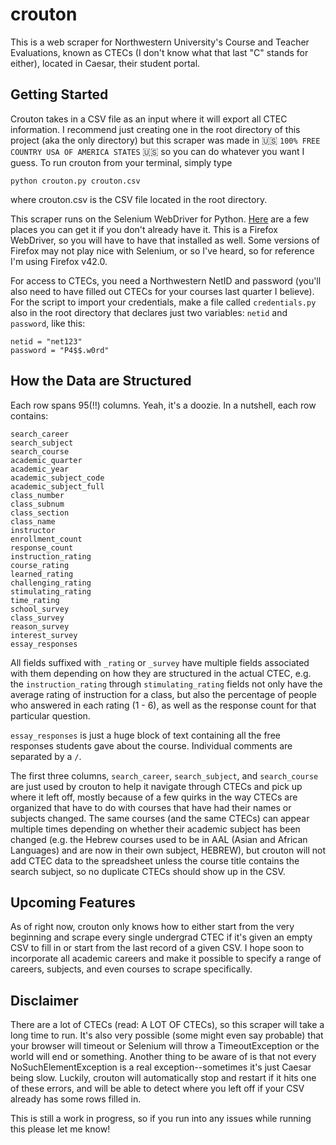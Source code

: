 # crouton
This is a web scraper for Northwestern University's Course and Teacher Evaluations, known as CTECs (I don't know what that last "C" stands for either), located in Caesar, their student portal.

## Getting Started
Crouton takes in a CSV file as an input where it will export all CTEC information. I recommend just creating one in the root directory of this project (aka the only directory) but this scraper was made in 🇺🇸 `100% FREE COUNTRY USA OF AMERICA STATES` 🇺🇸 so you can do whatever you want I guess. To run crouton from your terminal, simply type

```
python crouton.py crouton.csv
```

where crouton.csv is the CSV file located in the root directory.

This scraper runs on the Selenium WebDriver for Python. [Here](http://selenium-python.readthedocs.org/installation.html) are a few places you can get it if you don't already have it. This is a Firefox WebDriver, so you will have to have that installed as well. Some versions of Firefox may not play nice with Selenium, or so I've heard, so for reference I'm using Firefox v42.0.

For access to CTECs, you need a Northwestern NetID and password (you'll also need to have filled out CTECs for your courses last quarter I believe). For the script to import your credentials, make a file called `credentials.py` also in the root directory that declares just two variables: `netid` and `password`, like this:

```
netid = "net123"
password = "P4$$.w0rd"
```

## How the Data are Structured
Each row spans 95(!!) columns. Yeah, it's a doozie. In a nutshell, each row contains:

```
search_career
search_subject
search_course
academic_quarter
academic_year
academic_subject_code
academic_subject_full
class_number
class_subnum
class_section
class_name
instructor
enrollment_count
response_count
instruction_rating
course_rating
learned_rating
challenging_rating
stimulating_rating
time_rating
school_survey
class_survey
reason_survey
interest_survey
essay_responses
```

All fields suffixed with `_rating` or `_survey` have multiple fields associated with them depending on how they are structured in the actual CTEC, e.g. the `instruction_rating` through `stimulating_rating` fields not only have the average rating of instruction for a class, but also the percentage of people who answered in each rating (1 - 6), as well as the response count for that particular question.

`essay_responses` is just a huge block of text containing all the free responses students gave about the course. Individual comments are separated by a `/`.

The first three columns, `search_career`, `search_subject`, and `search_course` are just used by crouton to help it navigate through CTECs and pick up where it left off, mostly because of a few quirks in the way CTECs are organized that have to do with courses that have had their names or subjects changed. The same courses (and the same CTECs) can appear multiple times depending on whether their academic subject has been changed (e.g. the Hebrew courses used to be in AAL (Asian and African Languages) and are now in their own subject, HEBREW), but crouton will not add CTEC data to the spreadsheet unless the course title contains the search subject, so no duplicate CTECs should show up in the CSV.

## Upcoming Features
As of right now, crouton only knows how to either start from the very beginning and scrape every single undergrad CTEC if it's given an empty CSV to fill in or start from the last record of a given CSV. I hope soon to incorporate all academic careers and make it possible to specify a range of careers, subjects, and even courses to scrape specifically.

## Disclaimer
There are a lot of CTECs (read: A LOT OF CTECs), so this scraper will take a long time to run. It's also very possible (some might even say probable) that your browser will timeout or Selenium will throw a TimeoutException or the world will end or something. Another thing to be aware of is that not every NoSuchElementException is a real exception--sometimes it's just Caesar being slow. Luckily, crouton will automatically stop and restart if it hits one of these errors, and will be able to detect where you left off if your CSV already has some rows filled in.

This is still a work in progress, so if you run into any issues while running this please let me know!

